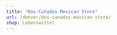 ```yaml
---
title: "Dos Cunados Mexican Store"
url: /denver/dos-cunados-mexican-store/
shop: Lebensmittel
---
```

